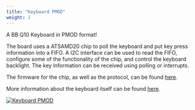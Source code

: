```yaml
---
title: "Keyboard PMOD"
weight: 2
---
```


A BB Q10 Keyboard in PMOD format!

The board uses a ATSAMD20 chip to poll the keyboard and put key press information into a FIFO. A I2C interface can be used to read the FIFO, configure some of the functionality of the chip, and control the keyboard backlight. The key information can be received using polling or interrupts.

The firmware for the chip, as well as the protocol, can be found [here](https://github.com/arturo182/bbq10kbd_i2c_sw).

More information about the keyboard itself can be found [here](https://github.com/arturo182/bbq10kbd).

<div class="container">

[![Keyboard PMOD](/docs/keyboard-pmod/perspective.jpg)](/docs/keyboard-pmod/perspective.jpg)

</div>
